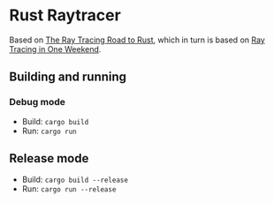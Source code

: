 # Rust Raytracer

Based on [The Ray Tracing Road to Rust](https://the-ray-tracing-road-to-rust.vercel.app/), which in turn is based on [Ray Tracing in One Weekend](https://raytracing.github.io/).

## Building and running

### Debug mode

- Build: `cargo build`
- Run: `cargo run`

## Release mode

- Build: `cargo build --release`
- Run: `cargo run --release`

